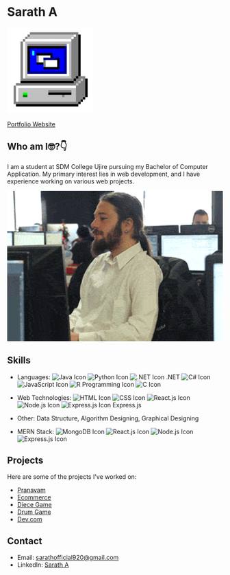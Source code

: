 # Sarath A
<p align="left">
  <img src="/assests/giphy.gif" alt="Alt Text" height="200">
</p>

[Portfolio Website](https://sarathofficial.vercel.app)


## Who am I🤓?👇
I am a student at SDM College Ujire pursuing my Bachelor of Computer Application. My primary interest lies in web development, and I have experience working on various web projects.
<p align="left">
  <img src="/assests/giphy 2.gif" alt="Alt Text" width="650" height="350"> 
</p>

## Skills

- Languages: 
  ![Java Icon](https://img.icons8.com/color/48/000000/java-coffee-cup-logo--v1.png) 
  ![Python Icon](https://img.icons8.com/color/48/000000/python--v1.png) 
  ![.NET Icon](https://img.icons8.com/color/48/000000/dot-net.png) .NET
  ![C# Icon](https://img.icons8.com/color/48/000000/c-sharp-logo.png) 
  ![JavaScript Icon](https://img.icons8.com/color/48/000000/javascript--v1.png) 
  ![R Programming Icon](https://img.icons8.com/color/48/000000/r.png) 
  ![C Icon](https://img.icons8.com/color/48/000000/c-programming.png)

- Web Technologies: 
  ![HTML Icon](https://img.icons8.com/color/48/000000/html-5--v1.png) 
  ![CSS Icon](https://img.icons8.com/color/48/000000/css3.png) 
  ![React.js Icon](https://img.icons8.com/office/48/000000/react.png) 
  ![Node.js Icon](https://img.icons8.com/color/48/000000/nodejs.png) 
  ![Express.js Icon](https://img.icons8.com/ios/50/000000/express.png) Express.js

- Other: 
  Data Structure, Algorithm Designing, Graphical Designing

- MERN Stack:
  ![MongoDB Icon](https://img.icons8.com/color/48/000000/mongodb.png) 
  ![React.js Icon](https://img.icons8.com/color/48/000000/react-native.png) 
  ![Node.js Icon](https://img.icons8.com/color/48/000000/nodejs.png) 
  ![Express.js Icon](https://img.icons8.com/color/48/000000/express.png)



## Projects 

Here are some of the projects I've worked on:

- [Pranavam](https://saratha9.github.io/Pranavam/)
- [Ecommerce](https://saratha9.github.io/Move-It/)
- [Diece Game](https://saratha9.github.io/Dice-Game/)
- [Drum Game](https://saratha9.github.io/BeatMaster-Drum-Kit-Challenge/)
- [Dev.com](https://saratha9.github.io/Dev.com/)


## Contact

- Email: sarathofficial920@gmail.com
- LinkedIn: [Sarath A](https://www.linkedin.com/in/sarath-adukkadukkam)




